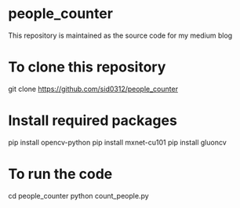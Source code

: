 # people_counter
This repository is maintained as the source code for my medium blog 

# To clone this repository

git clone https://github.com/sid0312/people_counter

# Install required packages

pip install opencv-python
pip install mxnet-cu101
pip install gluoncv

# To run the code 
cd people_counter
python count_people.py
